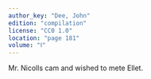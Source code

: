 ```yaml
---
author_key: "Dee, John"
edition: "compilation"
license: "CC0 1.0"
location: "page 181"
volume: "Ⅰ"
---
```

Mr. Nicolls cam and wished to mete Ellet.
